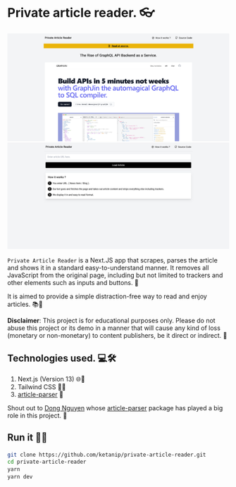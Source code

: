 # Private article reader. 👓

![Private Article Reader - Home Page](/readme-assets/article-image.png)
![Private Article Reader - Demo Article Page](/readme-assets/landing-page.png)

`Private Article Reader` is a Next.JS app that scrapes, parses the article and shows it in a standard easy-to-understand manner. It removes all JavaScript from the original page, including but not limited to trackers and other elements such as inputs and buttons. 🚀

It is aimed to provide a simple distraction-free way to read and enjoy articles. 📚🍃

**Disclaimer**: This project is for educational purposes only. Please do not abuse this project or its demo in a manner that will cause any kind of loss (monetary or non-monetary) to content publishers, be it direct or indirect. 🛑

## Technologies used. 💻🛠️

1. Next.js (Version 13) 🌐🔧
2. Tailwind CSS 🎨✨
3. [article-parser](https://github.com/ndaidong/article-parser) 📜

Shout out to [Dong Nguyen](https://github.com/ndaidong) whose [article-parser](https://github.com/ndaidong/article-parser) package has played a big role in this project. 🙌

## Run it 🏃💨

```bash
git clone https://github.com/ketanip/private-article-reader.git
cd private-article-reader
yarn
yarn dev
